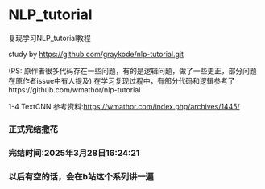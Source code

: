 # NLP_tutorial

复现学习NLP_tutorial教程

study by https://github.com/graykode/nlp-tutorial.git

(PS: 原作者很多代码存在一些问题，有的是逻辑问题，做了一些更正，部分问题在原作者issue中有人提及)
在学习复现过程中，有部分代码和逻辑参考了https://github.com/wmathor/nlp-tutorial

1-4 TextCNN 参考资料:https://wmathor.com/index.php/archives/1445/

### 正式完结撒花 
### 完结时间:2025年3月28日16:24:21
### 以后有空的话，会在b站这个系列讲一遍




